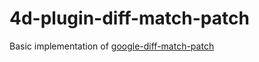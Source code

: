 # 4d-plugin-diff-match-patch
Basic implementation of [google-diff-match-patch](https://github.com/google/diff-match-patch)
